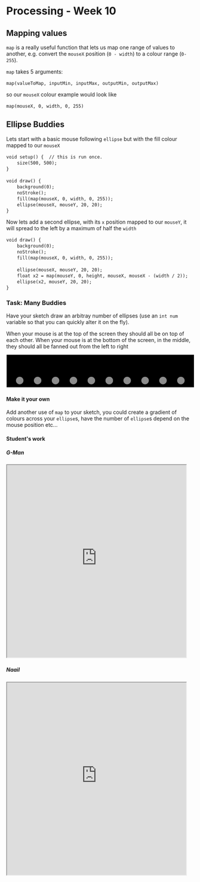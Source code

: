 # Processing - Week 10

## Mapping values

`map` is a really useful function that lets us map one range of values to another, e.g. convert the `mouseX` position (`0 - width`) to a colour range (`0-255`).

`map` takes 5 arguments:

    map(valueToMap, inputMin, inputMax, outputMin, outputMax)

so our `mouseX` colour example would look like

    map(mouseX, 0, width, 0, 255)

## Ellipse Buddies

Lets start with a basic mouse following `ellipse` but with the fill colour mapped to our `mouseX`

    void setup() {  // this is run once.
        size(500, 500);
    }

    void draw() {
        background(0);
        noStroke();
        fill(map(mouseX, 0, width, 0, 255));
        ellipse(mouseX, mouseY, 20, 20);
    }

Now lets add a second ellipse, with its `x` position mapped to our `mouseY`, it will spread to the left by a maximum of half the `width`

    void draw() {
        background(0);
        noStroke();
        fill(map(mouseX, 0, width, 0, 255));

        ellipse(mouseX, mouseY, 20, 20);
        float x2 = map(mouseY, 0, height, mouseX, mouseX - (width / 2));
        ellipse(x2, mouseY, 20, 20);
    }

### Task: Many Buddies

Have your sketch draw an arbitray number of ellipses (use an `int num` variable so that you can quickly alter it on the fly).

When your mouse is at the top of the screen they should all be on top of each other.
When your mouse is at the bottom of the screen, in the middle, they should all be fanned out from the left to right

![](/worksheets/10/images/fan.png)

#### Make it your own

Add another use of `map` to your sketch, you could create a gradient of colours across your `ellipse`s, have the number of `ellipse`s depend on the mouse position etc...


#### Student's work

##### G-Man
<iframe id='ifr' width='480' height='515' scrolling='no' style='background: url(http://clsb.processingtogether.com/static/img/jun09/pad/connectingbar.gif) no-repeat center 60px;' src='http://clsb.processingtogether.com/sp/pad/iframe/ro.92hQdCceyGiipB/rev.541?autostart=0'></iframe>

##### Naail
<iframe id='ifr' width='480' height='515' scrolling='no' style='background: url(http://clsb.processingtogether.com/static/img/jun09/pad/connectingbar.gif) no-repeat center 60px;' src='http://clsb.processingtogether.com/sp/pad/iframe/ro.9xS3ac3fIcey3O/rev.498?autostart=0'></iframe>